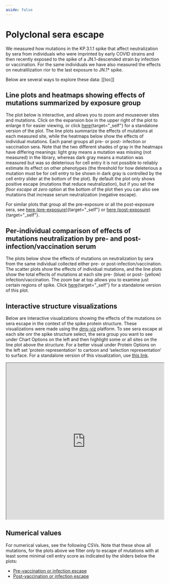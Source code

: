 ```yaml
---
aside: false
---
```


# Polyclonal sera escape 

We measured how mutations in the KP.3.1.1 spike that affect neutralization by sera from individuals who were imprinted by early COVID strains and then recently exposed to the spike of a JN.1-descended strain by infection or vaccination. For the same individuals we have also measured the effects on neutralilization rior to the last exposure to JN.1* spike. 

Below are several ways to explore these data:
[[toc]]

## Line plots and heatmaps showing effects of mutations summarized by exposure group

The plot below is interactive, and allows you to zoom and mouseover sites and mutations.
Click on the expansion box in the upper right of the plot to enlarge it for easier viewing, or click [here](htmls/sera_group_averages_overlaid.html){target="_self"} for a standalone version of the plot.
The line plots summarize the effects of mutations at each measured site, while the heatmaps below show the effects of individual mutations.
Each panel groups all pre- or post- infection or vaccination sera.
Note that the two different shades of gray in the heatmaps have differing meanings: light gray means a mutation was missing (not measured) in the library, whereas dark gray means a mutation was measured but was so deleterious for cell entry it is not possible to reliably estimate its effect on other phenotypes (the threshold for how deleterious a mutation must be for cell entry to be shown in dark gray is controlled by the cell entry slider at the bottom of the plot).
By default the plot only shows positive escape (mutations that reduce neutralization), but if you set the *floor escape at zero* option at the bottom of the plot then you can also see mutations that increase serum neutralization (negative escape).
 
<Figure caption="Effects of mutations to spike on pre and post infection/vaccination sera neutralization for each exposure group">
    <Altair :showShadow="true" :spec-url="'htmls/sera_group_averages_overlaid.html'"></Altair>
</Figure>

For similar plots that group all the pre-exposure or all the post-exposure sera, see [here (pre-exposure)](htmls/pre_vaccination_infection_overlaid.html){target="_self"} or [here (post-exposure)](htmls/post_vaccination_infection_overlaid.html){target="_self"}.


## Per-individual comparison of effects of mutations neutralization by pre- and post-infection/vaccination serum

The plots below show the effects of mutations on neutralization by sera from the same individual collected either pre- or post-infection/vaccination.
The scatter plots show the effects of individual mutations, and the line plots show the total effects of mutations at each site pre- (blue) or post- (yellow) infection/vaccination.
The zoom bar at top allows you to examine just certain regions of spike.
Click [here](htmls/compare_pre_post_escape.html){target="_self"} for a standalone version of this plot.

<Figure caption="Effects of mutations neutralization by pre- and post- infection/vaccination sera from the same individual">
    <Altair :showShadow="true" :spec-url="'htmls/compare_pre_post_escape.html'"></Altair>
</Figure>


## Interactive structure visualizations

Below are interactive visualizations showing the effects of the mutations on sera escape in the context of the spike protein structure.
These visualizations were made using the [dms-viz](https://dms-viz.github.io/dms-viz-docs/) platform. 
To see sera escape at each site onr the spike structure select, the sera group you want to see under Chart Options on the left and then highlight some or all sites on the line plot above the structure.
For a better visual under Protein Options on the left set ‘protein representation’ to cartoon and ‘selection representation’ to surface.
For a standalone version of this visualization, use [this link](https://dms-viz.github.io/v0/?data=https%3A%2F%2Fraw.githubusercontent.com%2Fdms-vep%2FSARS-CoV-2_KP.3.1.1_spike_DMS%2Frefs%2Fheads%2Fmain%2Fresults%2Fdms-viz%2Fdms-viz_sera.json).

<iframe src="https://dms-viz.github.io/v0/?data=https%3A%2F%2Fraw.githubusercontent.com%2Fdms-vep%2FSARS-CoV-2_KP.3.1.1_spike_DMS%2Frefs%2Fheads%2Fmain%2Fresults%2Fdms-viz%2Fdms-viz_sera.json" width="100%" height="500px"></iframe>

## Numerical values
For numerical values, see the following CSVs. Note that these show all mutations, for the plots above we filter only to escape of mutations with at least some minimal cell entry score as indicated by the sliders below the plots:

 - [Pre-vaccination or infection escape](https://github.com/dms-vep/SARS-CoV-2_KP.3.1.1_spike_DMS/blob/main/results/summaries/pre_vaccination_infection.csv)
 - [Post-vaccination or infection escape](https://github.com/dms-vep/SARS-CoV-2_KP.3.1.1_spike_DMS/blob/main/results/summaries/post_vaccination_infection.csv)
